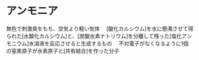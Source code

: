# アンモニア
 無色で刺激臭をもち、空気より軽い気体
　[酸化カルシウム]を水に懸濁させて得られた[水酸化カルシウム]と、[炭酸水素ナトリウム]を分離して残った[塩化アンモニウム]水溶液を反応させると生成するもの
　不対電子がなくなるように1個の窒素原子が水素原子と[共有結合]を作った分子
